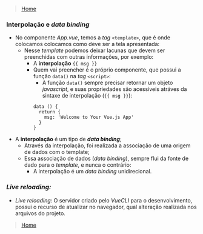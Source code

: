 > [Home](../README.md)

### Interpolação e _data binding_

- No componente _App.vue_, temos a _tag_ `<template>`, que é onde colocamos colocamos como deve ser a tela apresentada:
  - Nesse _template_ podemos deixar lacunas que devem ser preenchidas com outras informações, por exemplo:
    - A **interpolação** `{{ msg }}`
    - Quem vai preencher é o próprio componente, que possui a função `data()` na _tag_ `<script>`:
      - A função `data()` sempre precisar retornar um objeto _javascript_, e suas propriedades são acessíveis atráves da sintaxe de interpolação (`{{ msg }}`):
      ```
      data () {
        return {
          msg: 'Welcome to Your Vue.js App'
        }
      }
      ```
- A **interpolação** é um tipo de _**data binding**_;
  - Através da interpolação, foi realizada a associação de uma origem de dados com o template;
  - Essa associação de dados (_data binding_), sempre flui da fonte de dado para o _template_, e nunca o contrário:
    - A interpolação é um _data binding_ unidirecional.

### _Live reloading:_

- _Live reloading:_ O servidor criado pelo _VueCLI_ para o desenvolvimento, possui o recurso de atualizar no navegador, qual alteração realizada nos arquivos do projeto.

> [Home](../README.md)
